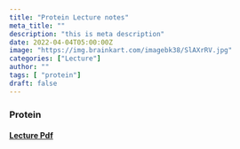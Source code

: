 ```yaml
---
title: "Protein Lecture notes"
meta_title: ""
description: "this is meta description"
date: 2022-04-04T05:00:00Z
image: "https://img.brainkart.com/imagebk38/SlAXrRV.jpg"
categories: ["Lecture"]
author: ""
tags: [ "protein"]
draft: false
---
```


### Protein
#### [Lecture Pdf](/lecture/protein.pdf)
